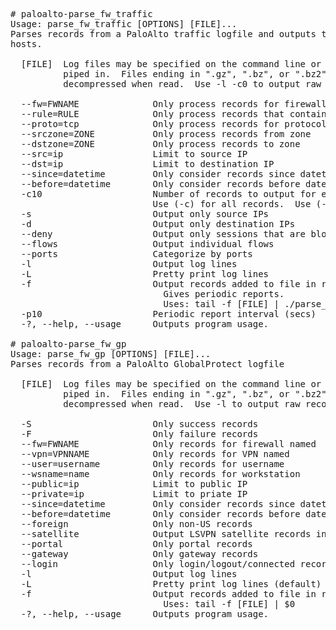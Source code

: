 <pre>
# paloalto-parse_fw_traffic
Usage: parse_fw_traffic [OPTIONS] [FILE]...
Parses records from a PaloAlto traffic logfile and outputs top results by
hosts.

  [FILE]  Log files may be specified on the command line or records may be
          piped in.  Files ending in ".gz", ".bz", or ".bz2" will be
          decompressed when read.  Use -l -c0 to output raw records.

  --fw=FWNAME              Only process records for firewall named
  --rule=RULE              Only process records that contains RULE
  --proto=tcp              Only process records for protocol
  --srczone=ZONE           Only process records from zone
  --dstzone=ZONE           Only process records to zone
  --src=ip                 Limit to source IP
  --dst=ip                 Limit to destination IP
  --since=datetime         Only consider records since datetime
  --before=datetime        Only consider records before datetime
  -c10                     Number of records to output for each category.
                           Use (-c) for all records.  Use (-c0) for no summary.
  -s                       Output only source IPs
  -d                       Output only destination IPs
  --deny                   Output only sessions that are blocked
  --flows                  Output individual flows
  --ports                  Categorize by ports
  -l                       Output log lines
  -L                       Pretty print log lines
  -f                       Output records added to file in real time (follow)
                             Gives periodic reports.
                             Uses: tail -f [FILE] | ./parse_fw_traffic
  -p10                     Periodic report interval (secs)
  -?, --help, --usage      Outputs program usage.

# paloalto-parse_fw_gp
Usage: parse_fw_gp [OPTIONS] [FILE]...
Parses records from a PaloAlto GlobalProtect logfile

  [FILE]  Log files may be specified on the command line or records may be
          piped in.  Files ending in ".gz", ".bz", or ".bz2" will be
          decompressed when read.  Use -l to output raw records.

  -S                       Only success records
  -F                       Only failure records
  --fw=FWNAME              Only records for firewall named
  --vpn=VPNNAME            Only records for VPN named
  --user=username          Only records for username
  --wsname=name            Only records for workstation
  --public=ip              Limit to public IP
  --private=ip             Limit to priate IP
  --since=datetime         Only consider records since datetime
  --before=datetime        Only consider records before datetime
  --foreign                Only non-US records
  --satellite              Output LSVPN satellite records instead
  --portal                 Only portal records
  --gateway                Only gateway records
  --login                  Only login/logout/connected records
  -l                       Output log lines
  -L                       Pretty print log lines (default)
  -f                       Output records added to file in real time (follow)
                             Uses: tail -f [FILE] | $0
  -?, --help, --usage      Outputs program usage.

</pre>

